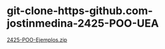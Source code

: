 # git-clone-https-github.com-jostinmedina-2425-POO-UEA
[2425-POO-Ejemplos.zip](https://github.com/user-attachments/files/20640824/2425-POO-Ejemplos.zip)

